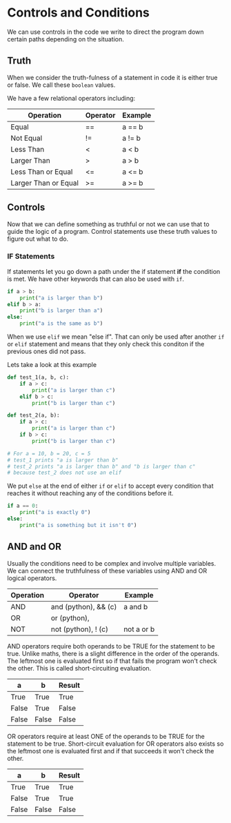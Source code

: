 # Controls and Conditions
We can use controls in the code we write to direct the program down certain paths depending on the situation. 

## Truth
When we consider the truth-fulness of a statement in code it is either true or false. We call these `boolean` values.

We have a few relational operators including:

| Operation            | Operator   | Example  | 
|----------------------|------------|----------|
| Equal                |  ==        | a == b   |
| Not Equal            |  !=        | a != b   |
| Less Than            |  <         | a < b    |
| Larger Than          |  >         | a > b    |
| Less Than or Equal   |  <=        | a <= b   |
| Larger Than or Equal |  >=        | a >= b   |

## Controls
Now that we can define something as truthful or not we can use that to guide the logic of a program. Control statements use these truth values to figure out what to do.

### IF Statements
If statements let you go down a path under the if statement **if** the condition is met. We have other keywords that can also be used with `if`. 


```python
if a > b:
    print("a is larger than b")
elif b > a:
    print("b is larger than a")
else:
    print("a is the same as b")
```

When we use `elif` we mean "else if". That can only be used after another `if` or `elif` statement and means that they only check this conditon if the previous ones did not pass.

Lets take a look at this example

```python
def test_1(a, b, c):
    if a > c:
        print("a is larger than c")
    elif b > c:
        print("b is larger than c")

def test_2(a, b):
    if a > c:
        print("a is larger than c")
    if b > c:
        print("b is larger than c")

# For a = 10, b = 20, c = 5
# test_1 prints "a is larger than b"
# test_2 prints "a is larger than b" and "b is larger than c" 
# because test_2 does not use an elif
```

We put `else` at the end of either `if` or `elif` to accept every condition that reaches it without 
reaching any of the conditions before it. 

```python
if a == 0:
    print("a is exactly 0")
else:
    print("a is something but it isn't 0")
```

## AND and OR
Usually the conditions need to be complex and involve multiple variables. We can connect the 
truthfulness of these variables using AND and OR logical operators. 

| Operation            | Operator              | Example    | 
|----------------------|-----------------------|------------|
| AND                  |  and (python), && (c) | a and b    |
| OR                   |  or (python), || (c)  | a or b     |
| NOT                  |  not (python), ! (c)  | not a or b |  

AND operators require both operands to be TRUE for the statement to be true. Unlike maths,
there is a slight difference in the order of the operands. The leftmost one is evaluated
first so if that fails the program won't check the other. This is called short-circuiting evaluation.

| a            | b      | Result  | 
|--------------|--------|---------|
| True         |  True  | True    |
| False        |  True  | False   |
| False        |  False | False   |

OR operators require at least ONE of the operands to be TRUE for the statement to be true. 
Short-circuit evaluation for OR operators also exists so the leftmost one is evaluated
first and if that succeeds it won't check the other.

| a            | b      | Result  | 
|--------------|--------|---------|
| True         |  True  | True    |
| False        |  True  | True    |
| False        |  False | False   |


